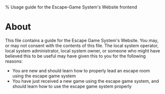 % Usage guide for the Escape-Game System's Website frontend

# About

This file contains a guide for the Escape Game System's Website. You may, or may
not consent with the contents of this file. The local system operator, local
system administrator, local system owner, or someone who might have believed
this to be useful may have given this to you for the following reasons:

- You are new and should learn how to properly lead an escape room using the
  escape game system
- You have just received a new game using the escape game system, and should
  learn how to use the escape game system properly

